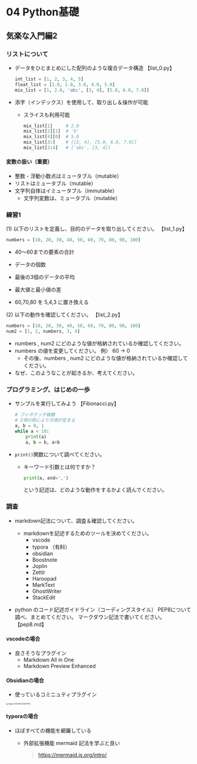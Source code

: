 # 04 Python基礎

## 気楽な入門編2

### リストについて

- データをひとまとめにした配列のような複合データ構造
  【list_0.py】

  ```python
  int_list = [1, 2, 3, 4, 5]
  float_list = [1.0, 2.0, 3.0, 4.0, 5.0]
  mix_list = [1, 2.0, 'abc', [3, 4], [5.0, 6.0, 7.0]]
  ```

- 添字（インデックス）を使用して、取り出し＆操作が可能

  - スライスも利用可能
    ```python
    mix_list[1]		# 2.0
    mix_list[2][1]  # 'b'
    mix_list[4][0]  # 5.0
    mix_list[3:]    # [[3, 4], [5.0, 6.0, 7.0]]
    mix_list[2:4]   # ['abc', [3, 4]]
    ```




#### 変数の扱い（重要）

- 整数・浮動小数点はミュータブル（mutable）
- リストはミュータブル（mutable）
- 文字列自体はイミュータブル（immutable）
  - 文字列変数は、ミュータブル（mutable）



### 練習1

(1) 以下のリストを定義し、目的のデータを取り出してください。
【list_1.py】

```python
numbers = [10, 20, 30, 40, 50, 60, 70, 80, 90, 100]
```

- 40〜60までの要素の合計

- データの個数

- 最後の3個のデータの平均

- 最大値と最小値の差

- 60,70,80 を 5,4,3 に置き換える

  

(2) 以下の動作を確認してください。
【list_2.py】

```python
numbers = [10, 20, 30, 40, 50, 60, 70, 80, 90, 100]
num2 = [1, 2, numbers, 3, 4]
```

- numbers , num2 にどのような値が格納されているか確認してください。
- numbers の値を変更してください。
  例） 60 → 0
  - その後、numbers , num2 にどのような値が格納されているか確認してください。
- なぜ、このようなことが起きるか、考えてください。



### プログラミング、はじめの一歩

- サンプルを実行してみよう
  【Fibonacci.py】

  ```python
  # フィボナッチ級数
  # 2項の和により次項が定まる
  a, b = 0, 1
  while a < 10:
      print(a)
      a, b = b, a+b
  ```

- `print()`関数について調べてください。

  - キーワード引数とは何ですか？

    ```python
    print(a, end=',')
    ```

    という記述は、どのような動作をするかよく読んでください。



### 調査

- markdown記法について、調査＆確認してください。

  - markdownを記述するためのツールを決めてください。
    - vscode
    - typora （有料）
    - obsidian
    - Boostnote
    - Joplin
    - Zettlr
    - Haroopad
    - MarkText
    - GhostWriter
    - StackEdit




- python のコード記述ガイドライン（コーディングスタイル） PEP8について調べ、まとめてください。
マークダウン記法で書いてください。【pep8.md】



#### vscodeの場合

- 良さそうなプラグイン
  - Markdown All in One
  - Markdown Preview Enhanced



#### Obsidianの場合

- 使っているコミニュティプラグイン

<img src="./04_Python基礎_解答付.assets/image-20250412225601143.png" alt="image-20250412225601143" style="zoom:33%;" />



#### typoraの場合

- ほぼすべての機能を網羅している

  - 外部拡張機能 mermaid 記法を学ぶと良い

    > https://mermaid.js.org/intro/



